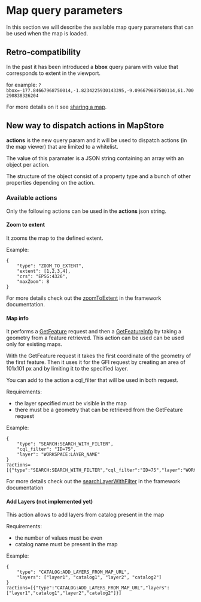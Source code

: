 # Map query parameters

In this section we will describe the available map query parameters
that can be used when the map is loaded.

## Retro-compatibility
In the past it has been introduced a **bbox** query param with value that corresponds to extent in the viewport.

for example:
`?bbox=-177.84667968750014,-1.8234225930143395,-9.096679687500114,61.700290838326204`

For more details on it see [sharing a map](../user-guide/share).

## New way to dispatch actions in MapStore

**actions** is the new query param and it will be used to dispatch actions (in the map viewer) that are limited to a whitelist.

The value of this paramater is a JSON string containing an array with an object per action.

The structure of the object consist of a property type and a bunch of other properties depending on the action.

### Available actions
Only the following actions can be used in the **actions** json string.

#### Zoom to extent
It zooms the map to the defined extent.

Example:
```
{
    "type": "ZOOM_TO_EXTENT",
    "extent": [1,2,3,4],
    "crs": "EPSG:4326",
    "maxZoom": 8
}
```
For more details check out the [zoomToExtent](https://mapstore2.geo-solutions.it/mapstore/docs/#actions.map.zoomToExtent) in the framework documentation.

#### Map info
It performs a [GetFeature](https://docs.geoserver.org/stable/en/user/services/wfs/reference.html#getfeature) request and then a [GetFeatureInfo](https://docs.geoserver.org/stable/en/user/services/wms/reference.html#getfeatureinfo) by taking a geometry from a feature retrieved. This action can be used can be used only for existing maps.

With the GetFeature request it takes the first coordinate of the geometry of the first feature.
Then it uses it for the GFI request by creating an area of 101x101 px and by limiting it to the specified layer.

You can add to the action a cql_filter that will be used in both request.

Requirements:
- the layer specified must be visible in the map
- there must be a geometry that can be retrieved from the GetFeature request

Example:
```
{
    "type": "SEARCH:SEARCH_WITH_FILTER",
    "cql_filter": "ID=75",
    "layer": "WORKSPACE:LAYER_NAME"
}
?actions=[{"type":"SEARCH:SEARCH_WITH_FILTER","cql_filter":"ID=75","layer":"WORKSPACE:LAYER_NAME"}]
```
For more details check out the [searchLayerWithFilter](https://mapstore2.geo-solutions.it/mapstore/docs/#actions.search.exports.searchLayerWithFilter) in the framework documentation

#### Add Layers (not implemented yet)

This action allows to add layers from catalog present in the map

Requirements:
- the number of values must be even
- catalog name must be present in the map

Example:
```
{
    "type": "CATALOG:ADD_LAYERS_FROM_MAP_URL",
    "layers": ["layer1", "catalog1", "layer2", "catalog2"]
}
?actions=[{"type":"CATALOG:ADD_LAYERS_FROM_MAP_URL","layers":["layer1","catalog1","layer2","catalog2"]}]
```
